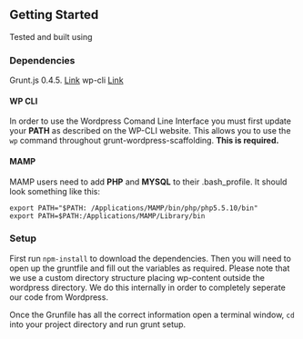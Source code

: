 ## Getting Started

Tested and built using 

### Dependencies

Grunt.js 0.4.5. [Link](http://gruntjs.com/)
wp-cli [Link](http://wp-cli.org/)

#### WP CLI 

In order to use the Wordpress Comand Line Interface you must first update your **PATH** as described on the WP-CLI website. This allows you to use the `wp` command throughout grunt-wordpress-scaffolding. **This is required.**

#### MAMP

MAMP users need to add **PHP** and **MYSQL** to their .bash_profile. It should look something like this:

```
export PATH="$PATH: /Applications/MAMP/bin/php/php5.5.10/bin"
export PATH=$PATH:/Applications/MAMP/Library/bin
```

### Setup

First run `npm-install` to download the dependencies. Then you will need to open up the gruntfile and fill out the variables as required. Please note that we use a custom directory structure placing wp-content outside the wordpress directory. We do this internally in order to completely seperate our code from Wordpress.

Once the Grunfile has all the correct information open a terminal window, `cd` into your project directory and run grunt setup.